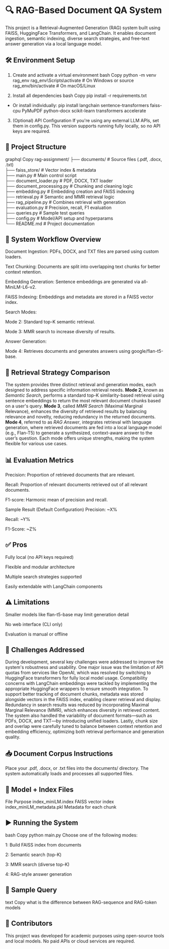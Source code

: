 # 🔍 RAG-Based Document QA System                

This project is a Retrieval-Augmented Generation (RAG) system built using FAISS, HuggingFace Transformers, and LangChain. It enables document ingestion, semantic indexing, diverse search strategies, and free-text answer generation via a local language model.

## 🛠️ Environment Setup
1. Create and activate a virtual environment
bash
Copy
python -m venv rag_env
rag_env\Scripts\activate  # On Windows
or
source rag_env/bin/activate  # On macOS/Linux

2. Install all dependencies
bash
Copy
pip install -r requirements.txt

- Or install individually:
pip install langchain sentence-transformers faiss-cpu PyMuPDF python-docx scikit-learn transformers accelerate

3. (Optional) API Configuration
If you're using any external LLM APIs, set them in config.py. This version supports running fully locally, so no API keys are required.

## 📁 Project Structure
graphql
Copy
rag-assignment/
├── documents/              # Source files (.pdf, .docx, .txt)                     
├── faiss_store/            # Vector index & metadata                 
├── main.py                 # Main control script                     
├── document_loader.py      # PDF, DOCX, TXT loader                   
├── document_processing.py  # Chunking and cleaning logic                 
├── embedding.py            # Embedding creation and FAISS indexing                  
├── retrieval.py            # Semantic and MMR retrieval logic                    
├── rag_pipeline.py         # Combines retrieval with generation                 
├── evaluation.py           # Precision, recall, F1 evaluation                  
├── queries.py              # Sample test queries               
├── config.py               # Model/API setup and hyperparams                  
└── README.md               # Project documentation                   

## 🧠 System Workflow Overview
Document Ingestion: PDFs, DOCX, and TXT files are parsed using custom loaders.

Text Chunking: Documents are split into overlapping text chunks for better context retention.

Embedding Generation: Sentence embeddings are generated via all-MiniLM-L6-v2.

FAISS Indexing: Embeddings and metadata are stored in a FAISS vector index.

Search Modes:

Mode 2: Standard top-K semantic retrieval.

Mode 3: MMR search to increase diversity of results.

Answer Generation:

Mode 4: Retrieves documents and generates answers using google/flan-t5-base.

## 🧪 Retrieval Strategy Comparison
The system provides three distinct retrieval and generation modes, each designed to address specific information retrieval needs. **Mode 2**, known as *Semantic Search*, performs a standard top-K similarity-based retrieval using sentence embeddings to return the most relevant document chunks based on a user's query. **Mode 3**, called *MMR Search* (Maximal Marginal Relevance), enhances the diversity of retrieved results by balancing relevance and novelty, reducing redundancy in the returned documents. **Mode 4**, referred to as *RAG Answer*, integrates retrieval with language generation, where retrieved documents are fed into a local language model (e.g., Flan-T5) to generate a synthesized, context-aware answer to the user’s question. Each mode offers unique strengths, making the system flexible for various use cases.

## 📊 Evaluation Metrics
Precision: Proportion of retrieved documents that are relevant.

Recall: Proportion of relevant documents retrieved out of all relevant documents.

F1-score: Harmonic mean of precision and recall.

Sample Result (Default Configuration)
Precision: ~X%

Recall: ~Y%

F1-Score: ~Z%

## ✅ Pros
Fully local (no API keys required)

Flexible and modular architecture

Multiple search strategies supported

Easily extendable with LangChain components

## ⚠️ Limitations
Smaller models like flan-t5-base may limit generation detail

No web interface (CLI only)

Evaluation is manual or offline

## 🚧 Challenges Addressed
During development, several key challenges were addressed to improve the system's robustness and usability. One major issue was the limitation of API quotas from services like OpenAI, which was resolved by switching to HuggingFace transformers for fully local model usage. Compatibility concerns with LangChain embeddings were tackled by implementing the appropriate HuggingFace wrappers to ensure smooth integration. To support better tracking of document chunks, metadata was stored alongside vectors in the FAISS index, enabling clearer retrieval and display. Redundancy in search results was reduced by incorporating Maximal Marginal Relevance (MMR), which enhances diversity in retrieved content. The system also handled the variability of document formats—such as PDFs, DOCX, and TXT—by introducing unified loaders. Lastly, chunk size and overlap were carefully tuned to balance between context retention and embedding efficiency, optimizing both retrieval performance and generation quality.

## 📥 Document Corpus Instructions
Place your .pdf, .docx, or .txt files into the documents/ directory. The system automatically loads and processes all supported files.

## 💽 Model + Index Files
File	Purpose
index_miniLM.index	FAISS vector index
index_miniLM_metadata.pkl	Metadata for each chunk

## ▶️ Running the System
bash
Copy
python main.py
Choose one of the following modes:

1: Build FAISS index from documents

2: Semantic search (top-K)

3: MMR search (diverse top-K)

4: RAG-style answer generation

## 📌 Sample Query
text
Copy
what is the difference between RAG-sequence and RAG-token models
## 🤝 Contributors
This project was developed for academic purposes using open-source tools and local models. No paid APIs or cloud services are required.
